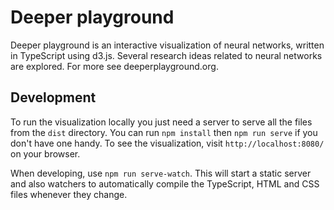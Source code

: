 # Deeper playground

Deeper playground is an interactive visualization of neural networks, written in TypeScript using d3.js.  Several research ideas related to neural networks are explored.  For more see deeperplayground.org.

## Development

To run the visualization locally you just need a server to serve all the files from the `dist` directory. You can run `npm install` then `npm run serve` if you don't have one handy. To see the visualization, visit `http://localhost:8080/` on your browser.

When developing, use `npm run serve-watch`. This will start a static server and also watchers to automatically compile the TypeScript, HTML and CSS files
whenever they change.
